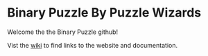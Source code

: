 # Binary Puzzle By Puzzle Wizards

Welcome the the Binary Puzzle github!

Vist the [wiki](https://github.com/baxttter/binary-puzzle-personal/wiki) to find links to the website and documentation.
